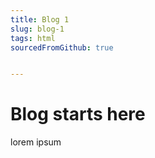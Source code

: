 ```yaml
---
title: Blog 1
slug: blog-1
tags: html
sourcedFromGithub: true


---
```


# Blog starts here

lorem ipsum